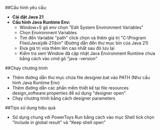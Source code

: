 ##Cấu hình yêu cầu:
- **Cài đặt Java 21**
- **Cấu hình Java Runtime Env:**
  - Window+S gõ env chọn "Edit System Environment Variables"
  - Chọn Environment Variables
  - Tìm đến Variable "path" click chọn và thêm giá trị "C:\Program Files\Java\jdk-21\bin" (Đường dẫn đến thư mục bin của Java 21)
  - Đưa giá trị vừa thêm lên cao nhất sau đó lưu lại
  - Kiểm tra xem Window đã cập nhật Java Environment Runtime chưa bằng cách vào cmd gõ "java -version"

##Chạy chương trình
- Thêm đường dẫn thư mục chứa file designer.bat vào PATH (Như cấu hình Java Runtime Env)
- Thêm đường dẫn các phần mềm thiết kế tại file resources design_software.properties để sử dụng "designer open"
- Chạy chương trình bằng cách designer parameters

##Tips sử dụng hiệu quả
- Sử dụng chung với PowerToys Run bằng cách vào mục Shell tick chọn "Include in global result" và "Keep shell open"